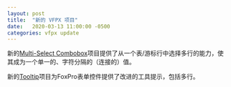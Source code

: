 ```yaml
---
layout: post
title:  "新的 VFPX 项目"
date:   2020-03-13 11:00:00 -0500
categories: vfpx update
---
```


新的[Multi-Select Combobox](https://github.com/VFPX/cboMultiSel)项目提供了从一个表/游标行中选择多行的能力，使其成为一个单一的、字符分隔的（连接的）值。

新的[Tooltip](https://github.com/VFPX/CtlTip)项目为FoxPro表单控件提供了改进的工具提示，包括多行。
